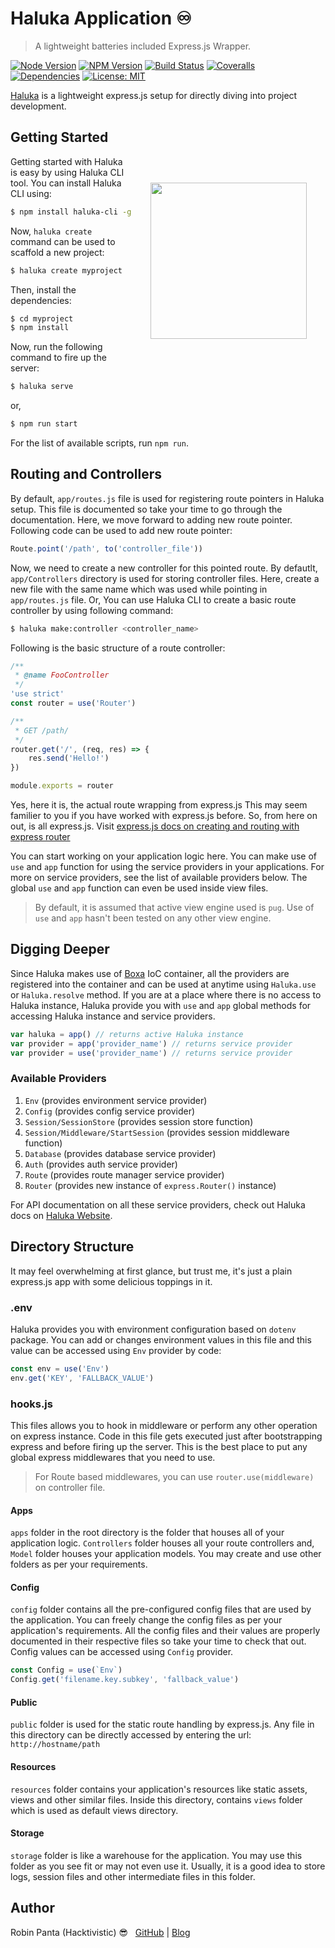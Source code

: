 # Haluka Application ♾️
> A lightweight batteries included Express.js Wrapper.

[![Node Version][node-image]][npm-url]
[![NPM Version][npm-image]][npm-url]
[![Build Status][travis-image]][travis-url]
[![Coveralls][coveralls-image]][coveralls-url]
[![Dependencies][dependencies]][david-dm]
[![License: MIT][license-image]][license-link]

[Haluka](https://haluka.jsaxe.com/) is a lightweight express.js setup for directly diving into project development.

<img src="https://i.imgur.com/oUzUUsC.png" width="250px" align="right" hspace="30px" vspace="100px">

## Getting Started

Getting started with Haluka is easy by using Haluka CLI tool. You can install Haluka CLI using:
```bash
$ npm install haluka-cli -g
```
Now, `haluka create` command can be used to scaffold a new project:
```bash
$ haluka create myproject
```
Then, install the dependencies:
```bash
$ cd myproject
$ npm install
```
Now, run the following command to fire up the server:
```bash
$ haluka serve
```
or,
```bash
$ npm run start
```

For the list of available scripts, run `npm run`.

## Routing and Controllers
By default, `app/routes.js` file is used for registering route pointers in Haluka setup. This file is documented so take your time to go through the documentation. Here, we move forward to adding new route pointer.
Following code can be used to add new route pointer:
```js
Route.point('/path', to('controller_file'))
```
Now, we need to create a new controller for this pointed route. By defautlt, `app/Controllers` directory is used for storing controller files.
Here, create a new file with the same name which was used while pointing in `app/routes.js` file.
Or,
You can use Haluka CLI to create a basic route controller by using following command:

```bash
$ haluka make:controller <controller_name>
```
Following is the basic structure of a route controller:
```js
/**
 * @name FooController
 */
'use strict'
const router = use('Router')

/**
 * GET /path/
 */
router.get('/', (req, res) => {
	res.send('Hello!')
})

module.exports = router
```
Yes, here it is, the actual route wrapping from express.js This may seem familier to you if you have worked with express.js before. So, from here on out, is all express.js. Visit [express.js docs on creating and routing with express router](https://expressjs.com/en/guide/routing.html)

You can start working on your application logic here. You can make use of `use` and `app` function for using the service providers in your applications. For more on service providers, see the list of available providers below. The global `use` and `app` function can even be used inside view files.
>   By default, it is assumed that active view engine used is `pug`. Use of `use` and `app` hasn't been tested on any other view engine.
## Digging Deeper

Since Haluka makes use of [Boxa](https://npmjs.com/package/boxa) IoC container, all the providers are registered into the container and can be used at anytime using `Haluka.use` or `Haluka.resolve` method.
If you are at a place where there is no access to Haluka instance, Haluka provide you with `use` and `app` global methods for accessing Haluka instance and service providers.
```js
var haluka = app() // returns active Haluka instance
var provider = app('provider_name') // returns service provider
var provider = use('provider_name') // returns service provider
```

### Available Providers
1. `Env` (provides environment service provider)
2. `Config` (provides config service provider)
3. `Session/SessionStore`  (provides session store function)
4. `Session/Middleware/StartSession` (provides session middleware function)
5. `Database` (provides database service provider)
6. `Auth` (provides auth service provider)
7. `Route` (provides route manager service provider)
8. `Router` (provides new instance of `express.Router()` instance)

For API documentation on all these service providers, check out Haluka docs on [Haluka Website](https://haluka.robinpanta.com/api/providers).

## Directory Structure
It may feel overwhelming at first glance, but trust me, it's just a plain express.js app with some delicious toppings in it.
### .env
Haluka provides you with environment configuration based on `dotenv` package. You can add or changes environment values in this file and this value can be accessed using `Env` provider by code:
```js
const env = use('Env')
env.get('KEY', 'FALLBACK_VALUE')
```

### hooks.js
This files allows you to hook in middleware or perform any other operation on express instance. Code in this file gets executed just after bootstrapping express and before firing up the server. This is the best place to put any global express middlewares that you need to use.
>   For Route based middlewares, you can use `router.use(middleware)` on controller file.
#### Apps
`apps` folder in the root directory is the folder that houses all of your application logic. `Controllers` folder houses all your route controllers and, `Model` folder houses your application models. You may create and use other folders as per your requirements.

#### Config
`config` folder contains all the pre-configured config files that are used by the application. You can freely change the config files as per your application's requirements. All the config files and their values are properly documented in their respective files so take your time to check that out.
Config values can be accessed using `Config` provider.
```js
const Config = use(`Env`)
Config.get('filename.key.subkey', 'fallback_value')
```

#### Public
`public` folder is used for the static route handling by express.js. Any file in this directory can be directly accessed by entering the url: `http://hostname/path`

#### Resources
`resources` folder contains your application's resources like static assets, views and other similar files. Inside this directory, contains `views` folder which is used as default views directory.

#### Storage
`storage` folder is like a warehouse for the application. You may use this folder as you see fit or may not even use it. Usually, it is a good idea to store logs, session files and other intermediate files in this folder.

## Author

Robin Panta (Hacktivistic) 😎  &nbsp; [GitHub](https://github.com/hacktivistic) | [Blog](https://robinpanta.com)

[node-image]: https://img.shields.io/node/v/haluka.svg?style=flat-square
[npm-image]: https://img.shields.io/npm/v/haluka.svg?style=flat-square
[npm-url]: https://npmjs.org/package/haluka
[travis-image]: https://travis-ci.org/jsaxe/haluka.svg?branch=master
[travis-url]: https://travis-ci.org/jsaxe/haluka
[coveralls-image]: https://coveralls.io/repos/github/jsaxe/haluka/badge.svg?branch=master
[coveralls-url]: https://coveralls.io/github/jsaxe/haluka?branch=master
[dependencies]: https://david-dm.org/jsaxe/haluka/status.svg
[dev-dependencies]: https://david-dm.org/jsaxe/haluka/dev-status.svg
[david-dm]: https://david-dm.org/jsaxe/haluka
[david-dm-dev]: https://david-dm.org/jsaxe/haluka?type=dev
[license-image]: https://img.shields.io/badge/License-MIT-blue.svg
[license-link]: https://opensource.org/licenses/MIT
